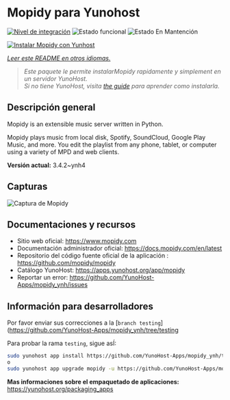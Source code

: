 <!--
Este archivo README esta generado automaticamente<https://github.com/YunoHost/apps/tree/master/tools/readme_generator>
No se debe editar a mano.
-->

# Mopidy para Yunohost

[![Nivel de integración](https://dash.yunohost.org/integration/mopidy.svg)](https://dash.yunohost.org/appci/app/mopidy) ![Estado funcional](https://ci-apps.yunohost.org/ci/badges/mopidy.status.svg) ![Estado En Mantención](https://ci-apps.yunohost.org/ci/badges/mopidy.maintain.svg)

[![Instalar Mopidy con Yunhost](https://install-app.yunohost.org/install-with-yunohost.svg)](https://install-app.yunohost.org/?app=mopidy)

*[Leer este README en otros idiomas.](./ALL_README.md)*

> *Este paquete le permite instalarMopidy rapidamente y simplement en un servidor YunoHost.*  
> *Si no tiene YunoHost, visita [the guide](https://yunohost.org/install) para aprender como instalarla.*

## Descripción general

Mopidy is an extensible music server written in Python.

Mopidy plays music from local disk, Spotify, SoundCloud, Google Play Music, and more. You edit the playlist from any phone, tablet, or computer using a variety of MPD and web clients.


**Versión actual:** 3.4.2~ynh4

## Capturas

![Captura de Mopidy](./doc/screenshots/mopidy_screenshot1.png)

## Documentaciones y recursos

- Sitio web oficial: <https://www.mopidy.com>
- Documentación administrador oficial: <https://docs.mopidy.com/en/latest>
- Repositorio del código fuente oficial de la aplicación : <https://github.com/mopidy/mopidy>
- Catálogo YunoHost: <https://apps.yunohost.org/app/mopidy>
- Reportar un error: <https://github.com/YunoHost-Apps/mopidy_ynh/issues>

## Información para desarrolladores

Por favor enviar sus correcciones a la [`branch testing`](https://github.com/YunoHost-Apps/mopidy_ynh/tree/testing

Para probar la rama `testing`, sigue asÍ:

```bash
sudo yunohost app install https://github.com/YunoHost-Apps/mopidy_ynh/tree/testing --debug
o
sudo yunohost app upgrade mopidy -u https://github.com/YunoHost-Apps/mopidy_ynh/tree/testing --debug
```

**Mas informaciones sobre el empaquetado de aplicaciones:** <https://yunohost.org/packaging_apps>
